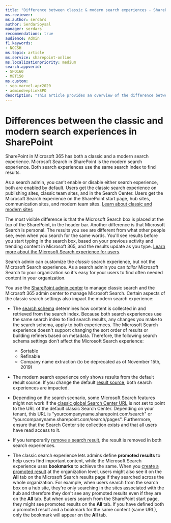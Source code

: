 ```yaml
---
title: "Difference between classic & modern search experiences - SharePoint"
ms.reviewer: 
ms.author: serdars
author: SerdarSoysal
manager: serdars
recommendations: true
audience: Admin
f1.keywords:
- NOCSH
ms.topic: article
ms.service: sharepoint-online
ms.localizationpriority: medium
search.appverid:
- SPO160
- MET150
ms.custom:
- seo-marvel-apr2020
- admindeeplinkSPO
description: "This article provides an overview of the difference between the classic and modern search experiences in Microsoft SharePoint."
---
```


# Differences between the classic and modern search experiences in SharePoint

SharePoint in Microsoft 365 has both a classic and a modern search experience. Microsoft Search in SharePoint is the modern search experience. Both search experiences use the same search index to find results.

As a search admin, you can’t enable or disable either search experience, both are enabled by default. Users get the classic search experience on publishing sites, classic team sites, and in the Search Center. Users get the Microsoft Search experience on the SharePoint start page, hub sites, communication sites, and modern team sites. [Learn about classic and modern sites](https://support.office.com/article/5725c103-505d-4a6e-9350-300d3ec7d73f)

The most visible difference is that the Microsoft Search box is placed at the top of the SharePoint, in the header bar. Another difference is that Microsoft Search is personal. The results you see are different from what other people see, even when you search for the same words. You'll see results before you start typing in the search box, based on your previous activity and trending content in Microsoft 365, and the results update as you type. [Learn more about the Microsoft Search experience for users](https://support.office.com/article/d5ed5d11-9e5d-4f1d-b8b4-3d371fe0cb87).

Search admin can customize the *classic* search experience, but not the Microsoft Search experience. As a search admin you can *tailor* Microsoft Search to your organization so it's easy for your users to find often needed content in your organization.

You use the <a href="https://go.microsoft.com/fwlink/?linkid=2185219" target="_blank">SharePoint admin center</a> to manage classic search and the Microsoft 365 admin center to manage Microsoft Search. Certain aspects of the classic search settings also impact the modern search experience:

- The [search schema](manage-search-schema.md) determines how content is collected in and retrieved from the search index. Because both search experiences use the same search index to find search results, any changes you make to the search schema, apply to both experiences. The Microsoft Search experience doesn't support changing the sort order of results or building refiners based on metadata. Therefore, the following search schema settings don’t affect the Microsoft Search experience:
  - Sortable
  - Refinable
  - Company name extraction (to be deprecated as of November 15th, 2019)

- The modern search experience only shows results from the default result source. If you change the default [result source](manage-result-sources.md), both search experiences are impacted.
- Depending on the search scenario, some Microsoft Search features might not work if the [classic global Search Center URL](./specify-default-search-center.md) is not set to point to the URL of the default classic Search Center. Depending on your tenant, this URL is "yourcompanyname.sharepoint.com/search" or "yourcompanyname.sharepoint.com/search/pages". Furthermore, ensure that the Search Center site collection exists and that all users have read access to it.
- If you temporarily [remove a search result](remove-search-results.md), the result is removed in both search experiences.
- The classic search experience lets admins define **promoted results** to help users find important content, while the Microsoft Search experience uses **bookmarks** to achieve the same. When you [create a promoted result](../SharePointServer/search/manage-query-rules.md) at the organization level, users might also see it on the **All** tab on the Microsoft Search results page if they searched across the whole organization. For example, when users search from the search box on a hub site, they're only searching in the sites associated with the hub and therefore they don't see any promoted results even if they are on the **All** tab. But when users search from the SharePoint start page, they might see promoted results on the **All** tab. If you have defined both a promoted result and a bookmark for the same content (same URL), only the bookmark will appear on the **All** tab.
